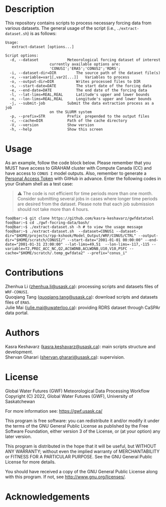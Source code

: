 # Description
This repository contains scripts to process necessary forcing data from various datasets. The general usage of the script (i.e., `./extract-dataset.sh`) is as follows:

```console
Usage:
   extract-dataset [options...]

Script options:
  -d, --dataset				Meteorological forcing dataset of interest
					currently available options are:
					'CONUSI';'ERA5';'CONUS2';'RDRS';
  -i, --dataset-dir=DIR			The source path of the dataset file(s)
  -v, --variable=var1[,var2[...]]	Variables to process
  -o, --output-dir=DIR			Writes processed files to DIR
  -s, --start-date=DATE			The start date of the forcing data
  -e, --end-date=DATE			The end date of the forcing data
  -l, --lat-lims=REAL,REAL		Latitude's upper and lower bounds
  -n, --lon-lims=REAL,REAL		Longitude's upper and lower bounds
  -j, --submit-job			Submit the data extraction process as a job
					on the SLURM system
  -p, --prefix=STR			Prefix  prepended to the output files
  -c, --cache=DIR			Path of the cache directory
  -V, --version				Show version
  -h, --help				Show this screen

```

# Usage
 
As an example, follow the code block below. Please remember that you MUST have access to GRAHAM cluster with Compute Canada (CC) and have access to `CONUS I` model outputs. Also, remember to generate a [Personal Access Token](https://docs.github.com/en/authentication/keeping-your-account-and-data-secure/creating-a-personal-access-token) with GitHub in advance. Enter the following codes in your Graham shell as a test case:

> :warning: The code is not efficient for time periods more than one month. Consider submitting several jobs in cases where longer
time periods are desired from the dataset. Please note that each job submission should not take more than 4 hours.

```console
foo@bar:~$ git clone https://github.com/kasra-keshavarz/gwfdatatool 
foo@bar:~$ cd ./gwf-focring-data/bash/
foo@bar:~$ ./extract-dataset.sh -h # to view the usage message
foo@bar:~$ ./extract-dataset.sh  --dataset=CONUS1 --dataset-dir="$HOME/projects/rpp-kshook/Model_Output/WRF/CONUS/CTRL" --output-dir="$HOME/scratch/CONUSI/" --start-date="2001-01-01 00:00:00" --end-date="2001-01-31 23:00:00" --lat-lims=49,51  --lon-lims=-117,-115 --variable=T2,PREC_ACC_NC,Q2,ACSWDNB,ACLWDNB,U10,V10,PSFC --cache="$HOME/scratch/.temp_gwfdata2" --prefix="conus_i"
```

# Contributions
Zhenhua Li (zhenhua.li@usask.ca): processing scripts and datasets files of `WRF-CONUSI`.<br>
Quoqiang Tang (quoqiang.tang@usask.ca): download scripts and datasets files of `ERA5`.<br>
Julie Mai (julie.mai@uwaterloo.ca): providing RDRS dataset through CaSPAr data portal.<br>
# Authors
Kasra Keshavarz (kasra.keshavarz@usask.ca): main scripts structure and development.<br>
Shervan Gharari (shervan.gharari@usask.ca): supervision.<br>
# License
Global Water Futures (GWF) Meteorological Data Processing Workflow
Copyright (C) 2022, Global Water Futures (GWF), University of Saskatchewan

For more information see: https://gwf.usask.ca/

This program is free software: you can redistribute it and/or modify
it under the terms of the GNU General Public License as published by
the Free Software Foundation, either version 3 of the License, or
(at your option) any later version.

This program is distributed in the hope that it will be useful,
but WITHOUT ANY WARRANTY; without even the implied warranty of
MERCHANTABILITY or FITNESS FOR A PARTICULAR PURPOSE.  See the
GNU General Public License for more details.

You should have received a copy of the GNU General Public License
along with this program.  If not, see <http://www.gnu.org/licenses/>.

# Acknowledgements
